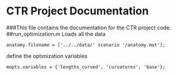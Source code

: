 # CTR Project Documentation
###This file contains the documentation for the CTR project code.
##run_optimization.m
Loads all the data
```
anatomy.filename = ['../../data/' scenario '/anatomy.mat'];
```
define the optimization variables
```
mopts.variables = {'lengths_curved', 'curvatures', 'base'};
```
